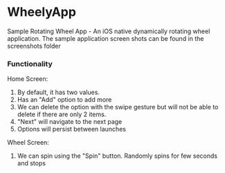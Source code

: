 # WheelyApp
Sample Rotating Wheel App - An iOS native dynamically rotating wheel application. The sample application screen shots can be found in the screenshots folder

### Functionality

Home Screen:
1. By default, it has two values.
2. Has an "Add" option to add more
3. We can delete the option with the swipe gesture but will not be able to delete if there are only 2 items.
4. "Next" will navigate to the next page
5. Options will persist between launches

Wheel Screen:
1. We can spin using the "Spin" button. Randomly spins for few seconds and stops

